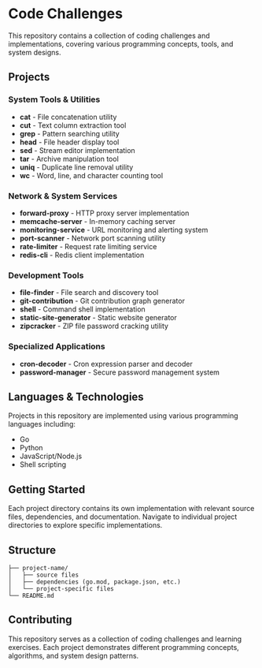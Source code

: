 # Code Challenges

This repository contains a collection of coding challenges and implementations, covering various programming concepts, tools, and system designs.

## Projects

### System Tools & Utilities
- **cat** - File concatenation utility
- **cut** - Text column extraction tool
- **grep** - Pattern searching utility
- **head** - File header display tool
- **sed** - Stream editor implementation
- **tar** - Archive manipulation tool
- **uniq** - Duplicate line removal utility
- **wc** - Word, line, and character counting tool

### Network & System Services
- **forward-proxy** - HTTP proxy server implementation
- **memcache-server** - In-memory caching server
- **monitoring-service** - URL monitoring and alerting system
- **port-scanner** - Network port scanning utility
- **rate-limiter** - Request rate limiting service
- **redis-cli** - Redis client implementation

### Development Tools
- **file-finder** - File search and discovery tool
- **git-contribution** - Git contribution graph generator
- **shell** - Command shell implementation
- **static-site-generator** - Static website generator
- **zipcracker** - ZIP file password cracking utility

### Specialized Applications
- **cron-decoder** - Cron expression parser and decoder
- **password-manager** - Secure password management system

## Languages & Technologies

Projects in this repository are implemented using various programming languages including:
- Go
- Python
- JavaScript/Node.js
- Shell scripting

## Getting Started

Each project directory contains its own implementation with relevant source files, dependencies, and documentation. Navigate to individual project directories to explore specific implementations.

## Structure

```
├── project-name/
│   ├── source files
│   ├── dependencies (go.mod, package.json, etc.)
│   └── project-specific files
└── README.md
```

## Contributing

This repository serves as a collection of coding challenges and learning exercises. Each project demonstrates different programming concepts, algorithms, and system design patterns.